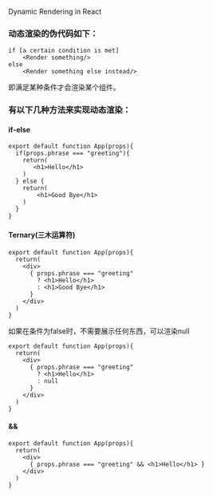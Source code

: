 Dynamic Rendering in React

### 动态渲染的伪代码如下：
```
if [a certain condition is met]
    <Render something/>
else
    <Render something else instead/>
```
即满足某种条件才会渲染某个组件。

### 有以下几种方法来实现动态渲染：

#### if-else
```
export default function App(props){
  if(props.phrase === "greeting"){
    return(
       <h1>Hello</h1>
    )
  } else {
    return(
        <h1>Good Bye</h1>
    )
  }
}
```

#### Ternary(三木运算符)
```
export default function App(props){
  return(
    <div>
      { props.phrase === "greeting"
        ? <h1>Hello</h1>
        : <h1>Good Bye</h1>
      }
    </div>
  )
}
```
如果在条件为false时，不需要展示任何东西，可以渲染null
```
export default function App(props){
  return(
    <div>
      { props.phrase === "greeting"
        ? <h1>Hello</h1>
        : null
      }
    </div>
  )
}
```
#### &&
```
export default function App(props){
  return(
    <div>
      { props.phrase === "greeting" && <h1>Hello</h1> }
    </div>
  )
}

```